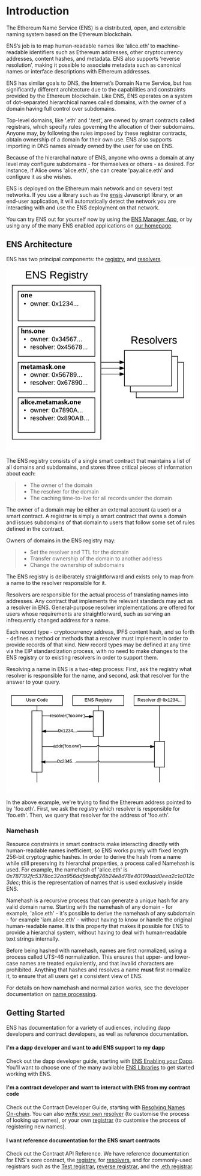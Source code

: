 # Introduction

The Ethereum Name Service (ENS) is a distributed, open, and extensible naming system based on the Ethereum blockchain.

ENS’s job is to map human-readable names like ‘alice.eth’ to machine-readable identifiers such as Ethereum addresses, other cryptocurrency addresses, content hashes, and metadata. ENS also supports ‘reverse resolution’, making it possible to associate metadata such as canonical names or interface descriptions with Ethereum addresses.

ENS has similar goals to DNS, the Internet’s Domain Name Service, but has significantly different architecture due to the capabilities and constraints provided by the Ethereum blockchain. Like DNS, ENS operates on a system of dot-separated hierarchical names called domains, with the owner of a domain having full control over subdomains.

Top-level domains, like ‘.eth’ and ‘.test’, are owned by smart contracts called registrars, which specify rules governing the allocation of their subdomains. Anyone may, by following the rules imposed by these registrar contracts, obtain ownership of a domain for their own use. ENS also supports importing in DNS names already owned by the user for use on ENS.

Because of the hierarchal nature of ENS, anyone who owns a domain at any level may configure subdomains - for themselves or others - as desired. For instance, if Alice owns 'alice.eth', she can create 'pay.alice.eth' and configure it as she wishes.

ENS is deployed on the Ethereum main network and on several test networks. If you use a library such as the [ensjs](https://www.npmjs.com/package/@ensdomains/ensjs) Javascript library, or an end-user application, it will automatically detect the network you are interacting with and use the ENS deployment on that network.

You can try ENS out for yourself now by using the [ENS Manager App](https://app.ens.domains), or by using any of the many ENS enabled applications on [our homepage](https://ens.domains).

## ENS Architecture

ENS has two principal components: the [registry](contract-api-reference/ens.md), and [resolvers](contract-api-reference/publicresolver.md).

![](<.gitbook/assets/ens-architecture (1).png>)

The ENS registry consists of a single smart contract that maintains a list of all domains and subdomains, and stores three critical pieces of information about each:

> * The owner of the domain
> * The resolver for the domain
> * The caching time-to-live for all records under the domain

The owner of a domain may be either an external account (a user) or a smart contract. A registrar is simply a smart contract that owns a domain and issues subdomains of that domain to users that follow some set of rules defined in the contract.

Owners of domains in the ENS registry may:

> * Set the resolver and TTL for the domain
> * Transfer ownership of the domain to another address
> * Change the ownership of subdomains

The ENS registry is deliberately straightforward and exists only to map from a name to the resolver responsible for it.

Resolvers are responsible for the actual process of translating names into addresses. Any contract that implements the relevant standards may act as a resolver in ENS. General-purpose resolver implementations are offered for users whose requirements are straightforward, such as serving an infrequently changed address for a name.

Each record type - cryptocurrency address, IPFS content hash, and so forth - defines a method or methods that a resolver must implement in order to provide records of that kind. New record types may be defined at any time via the EIP standardization process, with no need to make changes to the ENS registry or to existing resolvers in order to support them.

Resolving a name in ENS is a two-step process: First, ask the registry what resolver is responsible for the name, and second, ask that resolver for the answer to your query.

![](<.gitbook/assets/data_flow.png>)

In the above example, we're trying to find the Ethereum address pointed to by 'foo.eth'. First, we ask the registry which resolver is responsible for 'foo.eth'. Then, we query that resolver for the address of 'foo.eth'.

### Namehash

Resource constraints in smart contracts make interacting directly with human-readable names inefficient, so ENS works purely with fixed length 256-bit cryptographic hashes. In order to derive the hash from a name while still preserving its hierarchal properties, a process called Namehash is used. For example, the namehash of 'alice.eth' is _0x787192fc5378cc32aa956ddfdedbf26b24e8d78e40109add0eea2c1a012c3dec_; this is the representation of names that is used exclusively inside ENS.

Namehash is a recursive process that can generate a unique hash for any valid domain name. Starting with the namehash of any domain - for example, 'alice.eth' - it's possible to derive the namehash of any subdomain - for example 'iam.alice.eth' - without having to know or handle the original human-readable name. It is this property that makes it possible for ENS to provide a hierarchal system, without having to deal with human-readable text strings internally.

Before being hashed with namehash, names are first normalized, using a process called UTS-46 normalization. This ensures that upper- and lower-case names are treated equivalently, and that invalid characters are prohibited. Anything that hashes and resolves a name **must** first normalize it, to ensure that all users get a consistent view of ENS.

For details on how namehash and normalization works, see the developer documentation on [name processing](contract-api-reference/name-processing.md).

## Getting Started

ENS has documentation for a variety of audiences, including dapp developers and contract developers, as well as reference documentation.

#### I'm a dapp developer and want to add ENS support to my dapp

Check out the dapp developer guide, starting with [ENS Enabling your Dapp](dapp-developer-guide/ens-enabling-your-dapp.md). You'll want to choose one of the many available [ENS Libraries](dapp-developer-guide/ens-libraries.md) to get started working with ENS.

#### I'm a contract developer and want to interact with ENS from my contract code

Check out the Contract Developer Guide, starting with [Resolving Names On-chain](contract-developer-guide/resolving-names-on-chain.md). You can also [write your own resolver](contract-developer-guide/writing-a-resolver.md) (to customise the process of looking up names), or your own [registrar](contract-developer-guide/writing-a-registrar.md) (to customise the process of registering new names).

#### I want reference documentation for the ENS smart contracts

Check out the Contract API Reference. We have reference documentation for ENS's core contract, the [registry](contract-api-reference/ens.md), for [resolvers](contract-api-reference/publicresolver.md), and for commonly-used registrars such as the [Test registrar](contract-api-reference/testregistrar.md), [reverse registrar](contract-api-reference/reverseregistrar.md), and the [.eth registrar](contract-api-reference/.eth-permanent-registrar/).
